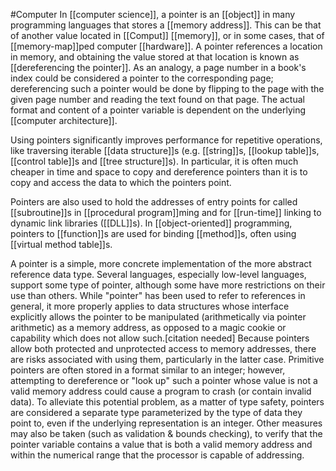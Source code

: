 #Computer 
In [[computer science]], a pointer is an [[object]] in many programming languages that stores a [[memory address]]. This can be that of another value located in [[Comput]] [[memory]], or in some cases, that of [[memory-map]]ped computer [[hardware]]. A pointer references a location in memory, and obtaining the value stored at that location is known as [[dereferencing the pointer]]. As an analogy, a page number in a book's index could be considered a pointer to the corresponding page; dereferencing such a pointer would be done by flipping to the page with the given page number and reading the text found on that page. The actual format and content of a pointer variable is dependent on the underlying [[computer architecture]].

Using pointers significantly improves performance for repetitive operations, like traversing iterable [[data structure]]s (e.g. [[string]]s, [[lookup table]]s, [[control table]]s and [[tree structure]]s). In particular, it is often much cheaper in time and space to copy and dereference pointers than it is to copy and access the data to which the pointers point.

Pointers are also used to hold the addresses of entry points for called [[subroutine]]s in [[procedural program]]ming and for [[run-time]] linking to dynamic link libraries ([[DLL]]s). In [[object-oriented]] programming, pointers to [[function]]s are used for binding [[method]]s, often using [[virtual method table]]s.

A pointer is a simple, more concrete implementation of the more abstract reference data type. Several languages, especially low-level languages, support some type of pointer, although some have more restrictions on their use than others. While "pointer" has been used to refer to references in general, it more properly applies to data structures whose interface explicitly allows the pointer to be manipulated (arithmetically via pointer arithmetic) as a memory address, as opposed to a magic cookie or capability which does not allow such.[citation needed] Because pointers allow both protected and unprotected access to memory addresses, there are risks associated with using them, particularly in the latter case. Primitive pointers are often stored in a format similar to an integer; however, attempting to dereference or "look up" such a pointer whose value is not a valid memory address could cause a program to crash (or contain invalid data). To alleviate this potential problem, as a matter of type safety, pointers are considered a separate type parameterized by the type of data they point to, even if the underlying representation is an integer. Other measures may also be taken (such as validation & bounds checking), to verify that the pointer variable contains a value that is both a valid memory address and within the numerical range that the processor is capable of addressing.